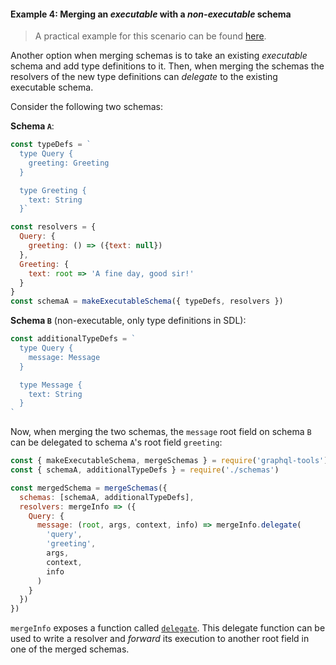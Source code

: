 #### Example 4: Merging an _executable_ with a _non-executable_ schema

> A practical example for this scenario can be found [here](https://github.com/advancedgraphql/schema-stitching/tree/master/merge-schemas-4).

Another option when merging schemas is to take an existing _executable_ schema and add type definitions to it. Then, when merging the schemas the resolvers of the new type definitions can _delegate_ to the existing executable schema.

Consider the following two schemas:

**Schema `A`**:

```js
const typeDefs = `
  type Query {
    greeting: Greeting
  }

  type Greeting {
    text: String
  }`

const resolvers = {
  Query: {
    greeting: () => ({text: null})
  },
  Greeting: {
    text: root => 'A fine day, good sir!'
  }
}
const schemaA = makeExecutableSchema({ typeDefs, resolvers })
```

**Schema `B`** (non-executable, only type definitions in SDL):

```js
const additionalTypeDefs = `
  type Query {
    message: Message
  }

  type Message {
    text: String
  }
`
```

Now, when merging the two schemas, the `message` root field on schema `B` can be delegated to schema `A`'s root field `greeting`:

```js
const { makeExecutableSchema, mergeSchemas } = require('graphql-tools')
const { schemaA, additionalTypeDefs } = require('./schemas')

const mergedSchema = mergeSchemas({
  schemas: [schemaA, additionalTypeDefs],
  resolvers: mergeInfo => ({
    Query: {
      message: (root, args, context, info) => mergeInfo.delegate(
        'query',
        'greeting',
        args,
        context,
        info
      )
    }
  })
})
```

`mergeInfo` exposes a function called [`delegate`](https://www.apollographql.com/docs/graphql-tools/schema-stitching.html#api). This delegate function can be used to write a resolver and _forward_ its execution to another root field in one of the merged schemas.
